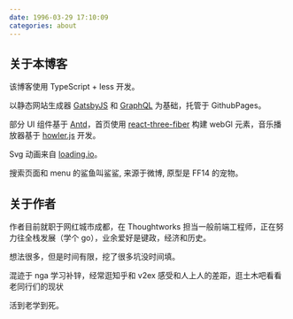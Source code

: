 ```yaml
---
date: 1996-03-29 17:10:09
categories: about
---
```


## 关于本博客

该博客使用 TypeScript + less 开发。

以静态网站生成器 [GatsbyJS](https://gatsbyjs.org/) 和 [GraphQL](https://graphql.org/) 为基础，托管于 GithubPages。

部分 UI 组件基于 [Antd](https://ant.design/index-cn)，首页使用 [react-three-fiber](https://github.com/react-spring/react-three-fiber) 构建 webGl 元素，音乐播放器基于 [howler.js](https://howlerjs.com/) 开发。

Svg 动画来自 [loading.io](https://loading.io/)。

搜索页面和 menu 的鲨鱼叫鲨鲨, 来源于微博, 原型是 FF14 的宠物。

## 关于作者

作者目前就职于网红城市成都，在 Thoughtworks 担当一般前端工程师，正在努力往全栈发展（学个 go），业余爱好是键政，经济和历史。

想法很多，但是时间有限，挖了很多坑没时间填。

混迹于 nga 学习补锌，经常逛知乎和 v2ex 感受和人上人的差距，逛土木吧看看老同行们的现状

活到老学到死。
